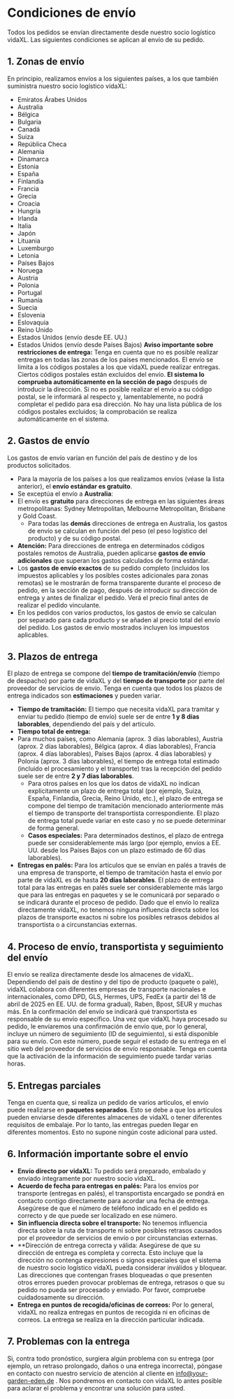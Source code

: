 # Condiciones de envío
Todos los pedidos se envían directamente desde nuestro socio logístico vidaXL. Las siguientes condiciones se aplican al envío de su pedido.
## 1. Zonas de envío
En principio, realizamos envíos a los siguientes países, a los que también suministra nuestro socio logístico vidaXL:
* Emiratos Árabes Unidos
* Australia
* Bélgica
* Bulgaria
* Canadá
* Suiza
* República Checa
* Alemania
*   Dinamarca
*   Estonia
*   España
*   Finlandia
*   Francia
*   Grecia
*   Croacia
*   Hungría
*   Irlanda
*   Italia
*   Japón
*   Lituania
*   Luxemburgo
*   Letonia
*   Países Bajos
*   Noruega
*   Austria
*   Polonia
*   Portugal
*   Rumanía
*   Suecia
* Eslovenia
* Eslovaquia
* Reino Unido
* Estados Unidos (envío desde EE. UU.)
* Estados Unidos (envío desde Países Bajos)
**Aviso importante sobre restricciones de entrega:**
Tenga en cuenta que no es posible realizar entregas en todas las zonas de los países mencionados. El envío se limita a los códigos postales a los que vidaXL puede realizar entregas. Ciertos códigos postales están excluidos del envío.
**El sistema lo comprueba automáticamente en la sección de pago** después de introducir la dirección. Si no es posible realizar el envío a su código postal, se le informará al respecto y, lamentablemente, no podrá completar el pedido para esa dirección. No hay una lista pública de los códigos postales excluidos; la comprobación se realiza automáticamente en el sistema.
## 2. Gastos de envío
Los gastos de envío varían en función del país de destino y de los productos solicitados.
* Para la mayoría de los países a los que realizamos envíos (véase la lista anterior), el **envío estándar es gratuito**.
* Se exceptúa el envío a **Australia**:
* El envío es **gratuito** para direcciones de entrega en las siguientes áreas metropolitanas: Sydney Metropolitan, Melbourne Metropolitan, Brisbane y Gold Coast.
    * Para todas las **demás** direcciones de entrega en Australia, los gastos de envío se calculan en función del peso (el peso logístico del producto) y de su código postal.
* **Atención:** Para direcciones de entrega en determinados códigos postales remotos de Australia, pueden aplicarse **gastos de envío adicionales** que superan los gastos calculados de forma estándar.
* Los **gastos de envío exactos** de su pedido completo (incluidos los impuestos aplicables y los posibles costes adicionales para zonas remotas) se le mostrarán de forma transparente durante el proceso de pedido, en la sección de pago, después de introducir su dirección de entrega y antes de finalizar el pedido. Verá el precio final antes de realizar el pedido vinculante.
* En los pedidos con varios productos, los gastos de envío se calculan por separado para cada producto y se añaden al precio total del envío del pedido. Los gastos de envío mostrados incluyen los impuestos aplicables.
## 3. Plazos de entrega
El plazo de entrega se compone del **tiempo de tramitación/envío** (tiempo de despacho) por parte de vidaXL y del **tiempo de transporte** por parte del proveedor de servicios de envío. Tenga en cuenta que todos los plazos de entrega indicados son **estimaciones** y pueden variar.
*   **Tiempo de tramitación:** El tiempo que necesita vidaXL para tramitar y enviar tu pedido (tiempo de envío) suele ser de entre **1 y 8 días laborables**, dependiendo del país y del artículo.
*   **Tiempo total de entrega:**
*   Para muchos países, como Alemania (aprox. 3 días laborables), Austria (aprox. 2 días laborables), Bélgica (aprox. 4 días laborables), Francia (aprox. 4 días laborables), Países Bajos (aprox. 4 días laborables) y Polonia (aprox. 3 días laborables), el tiempo de entrega total estimado (incluido el procesamiento y el transporte) tras la recepción del pedido suele ser de entre **2 y 7 días laborables**.
    * Para otros países en los que los datos de vidaXL no indican explícitamente un plazo de entrega total (por ejemplo, Suiza, España, Finlandia, Grecia, Reino Unido, etc.), el plazo de entrega se compone del tiempo de tramitación mencionado anteriormente más el tiempo de transporte del transportista correspondiente. El plazo de entrega total puede variar en este caso y no se puede determinar de forma general.
    *  **Casos especiales:** Para determinados destinos, el plazo de entrega puede ser considerablemente más largo (por ejemplo, envíos a EE. UU. desde los Países Bajos con un plazo estimado de 60 días laborables).
*  **Entregas en palés:** Para los artículos que se envían en palés a través de una empresa de transporte, el tiempo de tramitación hasta el envío por parte de vidaXL es de hasta **20 días laborables**. El plazo de entrega total para las entregas en palés suele ser considerablemente más largo que para las entregas en paquetes y se le comunicará por separado o se indicará durante el proceso de pedido.
Dado que el envío lo realiza directamente vidaXL, no tenemos ninguna influencia directa sobre los plazos de transporte exactos ni sobre los posibles retrasos debidos al transportista o a circunstancias externas.
## 4. Proceso de envío, transportista y seguimiento del envío
El envío se realiza directamente desde los almacenes de vidaXL. Dependiendo del país de destino y del tipo de producto (paquete o palé), vidaXL colabora con diferentes empresas de transporte nacionales e internacionales, como DPD, GLS, Hermes, UPS, FedEx (a partir del 18 de abril de 2025 en EE. UU. de forma gradual), Raben, Bpost, SEUR y muchas más. En la confirmación del envío se indicará qué transportista es responsable de su envío específico.
Una vez que vidaXL haya procesado su pedido, le enviaremos una confirmación de envío que, por lo general, incluye un número de seguimiento (ID de seguimiento), si está disponible para su envío. Con este número, puede seguir el estado de su entrega en el sitio web del proveedor de servicios de envío responsable. Tenga en cuenta que la activación de la información de seguimiento puede tardar varias horas.
## 5. Entregas parciales
Tenga en cuenta que, si realiza un pedido de varios artículos, el envío puede realizarse en **paquetes separados**. Esto se debe a que los artículos pueden enviarse desde diferentes almacenes de vidaXL o tener diferentes requisitos de embalaje. Por lo tanto, las entregas pueden llegar en diferentes momentos. Esto no supone ningún coste adicional para usted.
## 6. Información importante sobre el envío
*   **Envío directo por vidaXL:** Tu pedido será preparado, embalado y enviado íntegramente por nuestro socio vidaXL.
*   **Acuerdo de fecha para entregas en palés:** Para los envíos por transporte (entregas en palés), el transportista encargado se pondrá en contacto contigo directamente para acordar una fecha de entrega. Asegúrese de que el número de teléfono indicado en el pedido es correcto y de que puede ser localizado en ese número.
*   **Sin influencia directa sobre el transporte:** No tenemos influencia directa sobre la ruta de transporte ni sobre posibles retrasos causados por el proveedor de servicios de envío o por circunstancias externas.
*   **Dirección de entrega correcta y válida: Asegúrese de que su dirección de entrega es completa y correcta. Esto incluye que la dirección no contenga expresiones o signos especiales que el sistema de nuestro socio logístico vidaXL pueda considerar inválidos y bloquear. Las direcciones que contengan frases bloqueadas o que presenten otros errores pueden provocar problemas de entrega, retrasos o que su pedido no pueda ser procesado y enviado. Por favor, compruebe cuidadosamente su dirección.
*  **Entrega en puntos de recogida/oficinas de correos:** Por lo general, vidaXL no realiza entregas en puntos de recogida ni en oficinas de correos. La entrega se realiza en la dirección particular indicada.
## 7. Problemas con la entrega
Si, contra todo pronóstico, surgiera algún problema con su entrega (por ejemplo, un retraso prolongado, daños o una entrega incorrecta), póngase en contacto con nuestro servicio de atención al cliente en info@your-garden-eden.de . Nos pondremos en contacto con vidaXL lo antes posible para aclarar el problema y encontrar una solución para usted.